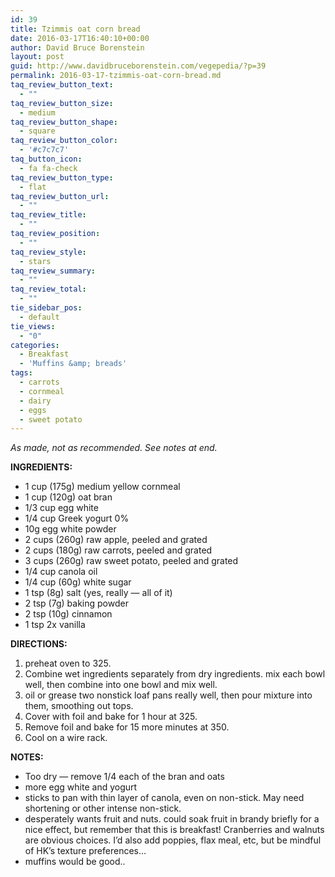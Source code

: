 ```yaml
---
id: 39
title: Tzimmis oat corn bread
date: 2016-03-17T16:40:10+00:00
author: David Bruce Borenstein
layout: post
guid: http://www.davidbruceborenstein.com/vegepedia/?p=39
permalink: 2016-03-17-tzimmis-oat-corn-bread.md
taq_review_button_text:
  - ""
taq_review_button_size:
  - medium
taq_review_button_shape:
  - square
taq_review_button_color:
  - '#c7c7c7'
taq_button_icon:
  - fa fa-check
taq_review_button_type:
  - flat
taq_review_button_url:
  - ""
taq_review_title:
  - ""
taq_review_position:
  - ""
taq_review_style:
  - stars
taq_review_summary:
  - ""
taq_review_total:
  - ""
tie_sidebar_pos:
  - default
tie_views:
  - "0"
categories:
  - Breakfast
  - 'Muffins &amp; breads'
tags:
  - carrots
  - cornmeal
  - dairy
  - eggs
  - sweet potato
---
```

_As made, not as recommended. See notes at end._

**INGREDIENTS:**

  * 1 cup (175g) medium yellow cornmeal
  * 1 cup (120g) oat bran
  * 1/3 cup egg white
  * 1/4 cup Greek yogurt 0%
  * 10g egg white powder
  * 2 cups (260g) raw apple, peeled and grated
  * 2 cups (180g) raw carrots, peeled and grated
  * 3 cups (260g) raw sweet potato, peeled and grated
  * 1/4 cup canola oil
  * 1/4 cup (60g) white sugar
  * 1 tsp (8g) salt (yes, really &#8212; all of it)
  * 2 tsp (7g) baking powder
  * 2 tsp (10g) cinnamon
  * 1 tsp 2x vanilla

**DIRECTIONS:**

  1. preheat oven to 325.
  2. Combine wet ingredients separately from dry ingredients. mix each bowl well, then combine into one bowl and mix well.
  3. oil or grease two nonstick loaf pans really well, then pour mixture into them, smoothing out tops.
  4. Cover with foil and bake for 1 hour at 325.
  5. Remove foil and bake for 15 more minutes at 350.
  6. Cool on a wire rack.

**NOTES:**

  * Too dry &#8212; remove 1/4 each of the bran and oats
  * more egg white and yogurt
  * sticks to pan with thin layer of canola, even on non-stick. May need shortening or other intense non-stick.
  * desperately wants fruit and nuts. could soak fruit in brandy briefly for a nice effect, but remember that this is breakfast! Cranberries and walnuts are obvious choices. I&#8217;d also add poppies, flax meal, etc, but be mindful of HK&#8217;s texture preferences&#8230;
  * muffins would be good..